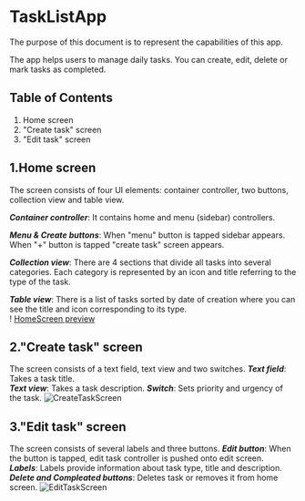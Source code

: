 # TaskListApp

The purpose of this document is to represent the capabilities of this app. 

The app helps users to manage daily tasks. You can create, edit, delete or mark tasks as completed.

## Table of Contents
1. Home screen
2. "Create task" screen
3. "Edit task" screen

## 1.Home screen
The screen consists of four UI elements: container controller, two buttons, collection view and table view. 

***Container controller***: It contains home and menu (sidebar) controllers. 

***Menu & Create buttons***: When "menu" button is tapped sidebar appears. When "+" button is tapped "create task" screen appears. 

***Collection view***: There are 4 sections that divide all tasks into several categories. Each category is represented by an icon and title referring to the type of the task. 

***Table view***: There is a list of tasks sorted by date of creation where you can see the title and icon corresponding to its type.   
!
[HomeScreen preview](https://user-images.githubusercontent.com/76248402/157547812-5a41b1db-1f8b-4e2e-a1a1-68607056f4c2.gif)

## 2."Create task" screen
The screen consists of a text field, text view and two switches. 
***Text field***: Takes a task title.    
***Text view***: Takes a task description. 
***Switch***: Sets priority and urgency of the task. 
![CreateTaskScreen](https://user-images.githubusercontent.com/76248402/157520448-6e04efe6-8276-4df8-8b05-e35e2abb1883.gif)

## 3."Edit task" screen
The screen consists of several labels and three buttons. 
***Edit button***: When the button is tapped, edit task controller is pushed onto edit screen.  
***Labels***: Labels provide information about task type, title and description.    
***Delete and Compleated buttons***: Deletes task or removes it from home screen. 
![EditTaskScreen](https://user-images.githubusercontent.com/76248402/157534886-22d800cc-8a87-4f1e-80de-db644682341d.gif)
